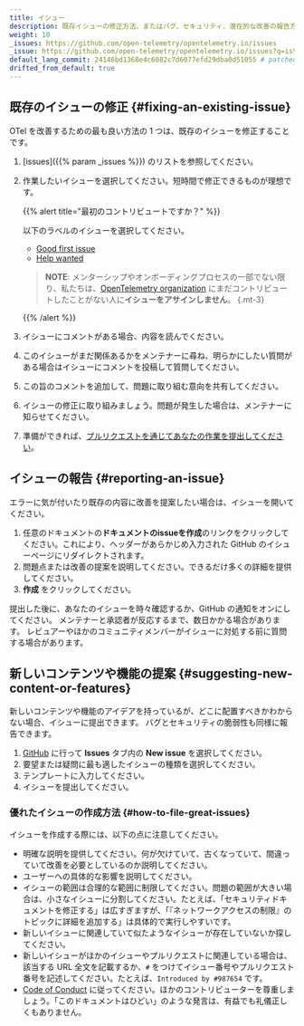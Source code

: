 ```yaml
---
title: イシュー
description: 既存イシューの修正方法、またはバグ、セキュリティ、潜在的な改善の報告方法
weight: 10
_issues: https://github.com/open-telemetry/opentelemetry.io/issues
_issue: https://github.com/open-telemetry/opentelemetry.io/issues?q=is%3Aissue+is%3Aopen+sort%3Aupdated-desc+label%3A
default_lang_commit: 24146bd1368e4c6082c7d6077efd29dba0d51055 # patched
drifted_from_default: true
---
```


## 既存のイシューの修正 {#fixing-an-existing-issue}

OTel を改善するための最も良い方法の 1 つは、既存のイシューを修正することです。

1. [issues]({{% param _issues %}}) のリストを参照してください。
2. 作業したいイシューを選択してください。短時間で修正できるものが理想です。

   <!-- prettier-ignore -->
   <a name="first-issue"></a>
   {{% alert title="最初のコントリビュートですか？" %}}

   以下のラベルのイシューを選択してください。

   - [Good first issue]
   - [Help wanted]

   <!-- prettier-ignore -->
   > **NOTE**: メンターシップやオンボーディングプロセスの一部でない限り、私たちは、[OpenTelemetry organization][org] にまだコントリビュートしたことがない人に**イシューをアサインしません**。
   {.mt-3}

   <!-- prettier-ignore -->
   [good first issue]: <{{% param _issue %}}%22good+first+issue%22>
   [help wanted]: <{{% param _issue %}}%3A%22help+wanted%22>
   [org]: https://github.com/open-telemetry

   {{% /alert %}}

3. イシューにコメントがある場合、内容を読んでください。
4. このイシューがまだ関係あるかをメンテナーに尋ね、明らかにしたい質問がある場合はイシューにコメントを投稿して質問してください。
5. この旨のコメントを追加して、問題に取り組む意向を共有してください。
6. イシューの修正に取り組みましょう。問題が発生した場合は、メンテナーに知らせてください。
7. 準備ができれば、[プルリクエストを通じてあなたの作業を提出してください](../pull-requests)。

## イシューの報告 {#reporting-an-issue}

エラーに気が付いたり既存の内容に改善を提案したい場合は、イシューを開いてください。

1. 任意のドキュメントの**ドキュメントのissueを作成**のリンクをクリックしてください。これにより、ヘッダーがあらかじめ入力された GitHub のイシューページにリダイレクトされます。
2. 問題点または改善の提案を説明してください。できるだけ多くの詳細を提供してください。
3. **作成** をクリックしてください。

提出した後に、あなたのイシューを時々確認するか、GitHub の通知をオンにしてください。
メンテナーと承認者が反応するまで、数日かかる場合があります。
レビュアーやほかのコミュニティメンバーがイシューに対処する前に質問する場合があります。

## 新しいコンテンツや機能の提案 {#suggesting-new-content-or-features}

新しいコンテンツや機能のアイデアを持っているが、どこに配置すべきかわからない場合、イシューに提出できます。
バグとセキュリティの脆弱性も同様に報告できます。

1. [GitHub](https://github.com/open-telemetry/opentelemetry.io/issues/new/) に行って **Issues** タブ内の **New issue** を選択してください。
2. 要望または疑問に最も適したイシューの種類を選択してください。
3. テンプレートに入力してください。
4. イシューを提出してください。

### 優れたイシューの作成方法 {#how-to-file-great-issues}

イシューを作成する際には、以下の点に注意してください。

- 明確な説明を提供してください。何が欠けていて、古くなっていて、間違っていて改善を必要としているのか説明してください。
- ユーザーへの具体的な影響を説明してください。
- イシューの範囲は合理的な範囲に制限してください。問題の範囲が大きい場合は、小さなイシューに分割してください。たとえば、「セキュリティドキュメントを修正する」は広すぎますが、「『ネットワークアクセスの制限』のトピックに詳細を追加する」は具体的で実行しやすいです。
- 新しいイシューに関連していて似たようなイシューが存在していないか探してください。
- 新しいイシューがほかのイシューやプルリクエストに関連している場合は、該当する URL 全文を記載するか、`#` をつけてイシュー番号やプルリクエスト番号を記述してください。たとえば、`Introduced by #987654` です。
- [Code of Conduct](https://github.com/open-telemetry/community/blob/main/code-of-conduct.md) に従ってください。ほかのコントリビューターを尊重しましょう。「このドキュメントはひどい」のような発言は、有益でも礼儀正しくもありません。
